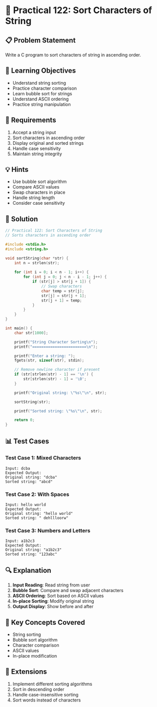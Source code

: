 # 🎯 Practical 122: Sort Characters of String

## 📋 Problem Statement

Write a C program to sort characters of string in ascending order.

## 🎯 Learning Objectives

- Understand string sorting
- Practice character comparison
- Learn bubble sort for strings
- Understand ASCII ordering
- Practice string manipulation

## 📝 Requirements

1. Accept a string input
2. Sort characters in ascending order
3. Display original and sorted strings
4. Handle case sensitivity
5. Maintain string integrity

## 💡 Hints

- Use bubble sort algorithm
- Compare ASCII values
- Swap characters in place
- Handle string length
- Consider case sensitivity

## 🔧 Solution

```c
// Practical 122: Sort Characters of String
// Sorts characters in ascending order

#include <stdio.h>
#include <string.h>

void sortString(char *str) {
    int n = strlen(str);
    
    for (int i = 0; i < n - 1; i++) {
        for (int j = 0; j < n - i - 1; j++) {
            if (str[j] > str[j + 1]) {
                // Swap characters
                char temp = str[j];
                str[j] = str[j + 1];
                str[j + 1] = temp;
            }
        }
    }
}

int main() {
    char str[1000];

    printf("String Character Sorting\n");
    printf("========================\n");

    printf("Enter a string: ");
    fgets(str, sizeof(str), stdin);

    // Remove newline character if present
    if (str[strlen(str) - 1] == '\n') {
        str[strlen(str) - 1] = '\0';
    }

    printf("Original string: \"%s\"\n", str);

    sortString(str);

    printf("Sorted string: \"%s\"\n", str);

    return 0;
}
```

## 📊 Test Cases

### Test Case 1: Mixed Characters
```
Input: dcba
Expected Output:
Original string: "dcba"
Sorted string: "abcd"
```

### Test Case 2: With Spaces
```
Input: hello world
Expected Output:
Original string: "hello world"
Sorted string: " dehllloorw"
```

### Test Case 3: Numbers and Letters
```
Input: a1b2c3
Expected Output:
Original string: "a1b2c3"
Sorted string: "123abc"
```

## 🔍 Explanation

1. **Input Reading**: Read string from user
2. **Bubble Sort**: Compare and swap adjacent characters
3. **ASCII Ordering**: Sort based on ASCII values
4. **In-place Sorting**: Modify original string
5. **Output Display**: Show before and after

## 🎯 Key Concepts Covered

- String sorting
- Bubble sort algorithm
- Character comparison
- ASCII values
- In-place modification

## 🚀 Extensions

1. Implement different sorting algorithms
2. Sort in descending order
3. Handle case-insensitive sorting
4. Sort words instead of characters